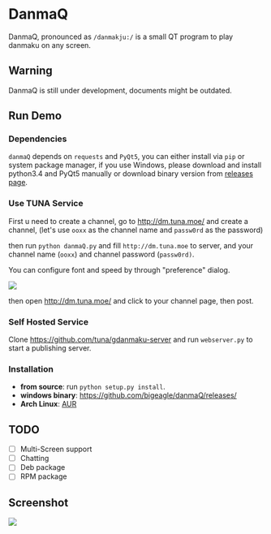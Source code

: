 # DanmaQ

DanmaQ, pronounced as `/danmakju:/` is a small QT program to play danmaku on any screen.

## Warning

DanmaQ is still under development, documents might be outdated.

## Run Demo

### Dependencies

`danmaQ` depends on `requests` and `PyQt5`, you can either install via `pip` or system package manager,
if you use Windows, please download and install python3.4 and PyQt5 manually or download binary version from 
[releases page](https://github.com/bigeagle/danmaQ/releases/).

### Use TUNA Service

First u need to create a channel, go to http://dm.tuna.moe/ and create a channel, 
(let's use `ooxx` as the channel name and `passw0rd` as the password)

then run `python danmaQ.py` and fill `http://dm.tuna.moe` to server, 
and your channel name (`ooxx`) and channel password (`passw0rd)`. 

You can configure font and speed by through "preference" dialog.

![](https://raw.githubusercontent.com/bigeagle/danmaQ/master/screenshots/window.png)

then open http://dm.tuna.moe/ and click to your channel page, then post.

### Self Hosted Service

Clone https://github.com/tuna/gdanmaku-server and run `webserver.py` to start a publishing server.

### Installation

- **from source**: run `python setup.py install`.
- **windows binary**: https://github.com/bigeagle/danmaQ/releases/
- **Arch Linux**: [AUR](https://aur.archlinux.org/packages/danmaq-git/)

## TODO

- [ ] Multi-Screen support
- [ ] Chatting
- [ ] Deb package
- [ ] RPM package

## Screenshot

![](https://raw.githubusercontent.com/bigeagle/danmaQ/master/screenshots/xiaowang.png)
